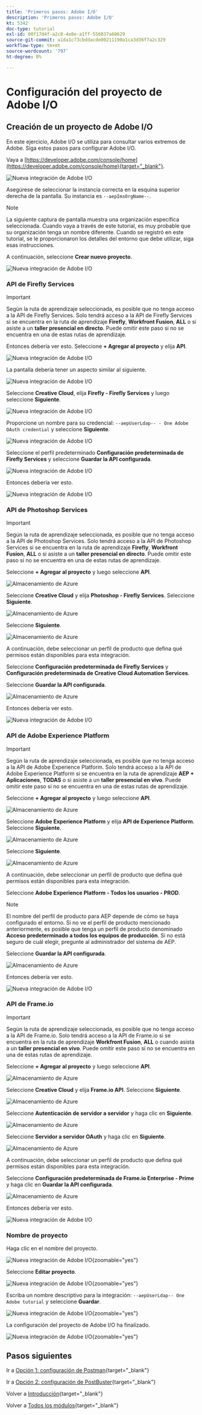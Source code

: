 ```yaml
---
title: 'Primeros pasos: Adobe I/O'
description: 'Primeros pasos: Adobe I/O'
kt: 5342
doc-type: tutorial
exl-id: 00f17d4f-a2c8-4e8e-a1ff-556037a60629
source-git-commit: a1da1c73cbddacde00211190a1ca3d36f7a2c329
workflow-type: tm+mt
source-wordcount: '797'
ht-degree: 0%

---
```


# Configuración del proyecto de Adobe I/O

## Creación de un proyecto de Adobe I/O

En este ejercicio, Adobe I/O se utiliza para consultar varios extremos de Adobe. Siga estos pasos para configurar Adobe I/O.

Vaya a [https://developer.adobe.com/console/home](https://developer.adobe.com/console/home){target="_blank"}.

![Nueva integración de Adobe I/O](./images/iohome.png)

Asegúrese de seleccionar la instancia correcta en la esquina superior derecha de la pantalla. Su instancia es `--aepImsOrgName--`.

>[!NOTE]
>
> La siguiente captura de pantalla muestra una organización específica seleccionada. Cuando vaya a través de este tutorial, es muy probable que su organización tenga un nombre diferente. Cuando se registró en este tutorial, se le proporcionaron los detalles del entorno que debe utilizar, siga esas instrucciones.

A continuación, seleccione **Crear nuevo proyecto**.

![Nueva integración de Adobe I/O](./images/iocomp.png)

### API de Firefly Services

>[!IMPORTANT]
>
>Según la ruta de aprendizaje seleccionada, es posible que no tenga acceso a la API de Firefly Services. Solo tendrá acceso a la API de Firefly Services si se encuentra en la ruta de aprendizaje **Firefly**, **Workfront Fusion**, **ALL** o si asiste a un **taller presencial en directo**. Puede omitir este paso si no se encuentra en una de estas rutas de aprendizaje.

Entonces debería ver esto. Seleccione **+ Agregar al proyecto** y elija **API**.

![Nueva integración de Adobe I/O](./images/adobe_io_access_api.png)

La pantalla debería tener un aspecto similar al siguiente.

![Nueva integración de Adobe I/O](./images/api1.png)

Seleccione **Creative Cloud**, elija **Firefly - Firefly Services** y luego seleccione **Siguiente**.

![Nueva integración de Adobe I/O](./images/api3.png)

Proporcione un nombre para su credencial: `--aepUserLdap-- - One Adobe OAuth credential` y seleccione **Siguiente**.

![Nueva integración de Adobe I/O](./images/api4.png)

Seleccione el perfil predeterminado **Configuración predeterminada de Firefly Services** y seleccione **Guardar la API configurada**.

![Nueva integración de Adobe I/O](./images/api9.png)

Entonces debería ver esto.

![Nueva integración de Adobe I/O](./images/api10.png)

### API de Photoshop Services

>[!IMPORTANT]
>
>Según la ruta de aprendizaje seleccionada, es posible que no tenga acceso a la API de Photoshop Services. Solo tendrá acceso a la API de Photoshop Services si se encuentra en la ruta de aprendizaje **Firefly**, **Workfront Fusion**, **ALL** o si asiste a un **taller presencial en directo**. Puede omitir este paso si no se encuentra en una de estas rutas de aprendizaje.
>
Seleccione **+ Agregar al proyecto** y luego seleccione **API**.

![Almacenamiento de Azure](./images/ps2.png)

Seleccione **Creative Cloud** y elija **Photoshop - Firefly Services**. Seleccione **Siguiente**.

![Almacenamiento de Azure](./images/ps3.png)

Seleccione **Siguiente**.

![Almacenamiento de Azure](./images/ps4.png)

A continuación, debe seleccionar un perfil de producto que defina qué permisos están disponibles para esta integración.

Seleccione **Configuración predeterminada de Firefly Services** y **Configuración predeterminada de Creative Cloud Automation Services**.

Seleccione **Guardar la API configurada**.

![Almacenamiento de Azure](./images/ps5.png)

Entonces debería ver esto.

![Nueva integración de Adobe I/O](./images/ps7.png)

### API de Adobe Experience Platform

>[!IMPORTANT]
>
>Según la ruta de aprendizaje seleccionada, es posible que no tenga acceso a la API de Adobe Experience Platform. Solo tendrá acceso a la API de Adobe Experience Platform si se encuentra en la ruta de aprendizaje **AEP + Aplicaciones**, **TODAS** o si asiste a un **taller presencial en vivo**. Puede omitir este paso si no se encuentra en una de estas rutas de aprendizaje.

Seleccione **+ Agregar al proyecto** y luego seleccione **API**.

![Almacenamiento de Azure](./images/aep1.png)

Seleccione **Adobe Experience Platform** y elija **API de Experience Platform**. Seleccione **Siguiente**.

![Almacenamiento de Azure](./images/aep2.png)

Seleccione **Siguiente**.

![Almacenamiento de Azure](./images/aep3.png)

A continuación, debe seleccionar un perfil de producto que defina qué permisos están disponibles para esta integración.

Seleccione **Adobe Experience Platform - Todos los usuarios - PROD**.

>[!NOTE]
>
>El nombre del perfil de producto para AEP depende de cómo se haya configurado el entorno. Si no ve el perfil de producto mencionado anteriormente, es posible que tenga un perfil de producto denominado **Acceso predeterminado a todos los equipos de producción**. Si no está seguro de cuál elegir, pregunte al administrador del sistema de AEP.

Seleccione **Guardar la API configurada**.

![Almacenamiento de Azure](./images/aep4.png)

Entonces debería ver esto.

![Nueva integración de Adobe I/O](./images/aep5.png)

### API de Frame.io

>[!IMPORTANT]
>
>Según la ruta de aprendizaje seleccionada, es posible que no tenga acceso a la API de Frame.io. Solo tendrá acceso a la API de Frame.io si se encuentra en la ruta de aprendizaje **Workfront Fusion**, **ALL** o cuando asista a un **taller presencial en vivo**. Puede omitir este paso si no se encuentra en una de estas rutas de aprendizaje.

Seleccione **+ Agregar al proyecto** y luego seleccione **API**.

![Almacenamiento de Azure](./images/fiops2.png)

Seleccione **Creative Cloud** y elija **Frame.io API**. Seleccione **Siguiente**.

![Almacenamiento de Azure](./images/fiops3.png)

Seleccione **Autenticación de servidor a servidor** y haga clic en **Siguiente**.

![Almacenamiento de Azure](./images/fiops4.png)

Seleccione **Servidor a servidor OAuth** y haga clic en **Siguiente**.

![Almacenamiento de Azure](./images/fiops5.png)

A continuación, debe seleccionar un perfil de producto que defina qué permisos están disponibles para esta integración.

Seleccione **Configuración predeterminada de Frame.io Enterprise - Prime** y haga clic en **Guardar la API configurada**.

![Almacenamiento de Azure](./images/fiops6.png)

Entonces debería ver esto.

![Nueva integración de Adobe I/O](./images/fiops7.png)

### Nombre de proyecto

Haga clic en el nombre del proyecto.

![Nueva integración de Adobe I/O](./images/api13.png){zoomable="yes"}

Seleccione **Editar proyecto**.

![Nueva integración de Adobe I/O](./images/api14.png){zoomable="yes"}

Escriba un nombre descriptivo para la integración: `--aepUserLdap-- One Adobe tutorial` y seleccione **Guardar**.

![Nueva integración de Adobe I/O](./images/api15.png){zoomable="yes"}

La configuración del proyecto de Adobe I/O ha finalizado.

![Nueva integración de Adobe I/O](./images/api16.png){zoomable="yes"}

## Pasos siguientes

Ir a [Opción 1: configuración de Postman](./ex7.md){target="_blank"}

Ir a [Opción 2: configuración de PostBuster](./ex8.md){target="_blank"}

Volver a [Introducción](./getting-started.md){target="_blank"}

Volver a [Todos los módulos](./../../../overview.md){target="_blank"}
